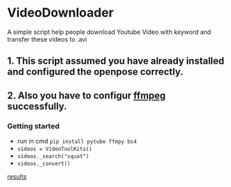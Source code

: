 # VideoDownloader
A simple script help people download Youtube Video with keyword and transfer these videos to .avi

## 1. This script assumed you have already installed and configured the openpose correctly.
## 2. Also you have to configur [ffmpeg](http://ffmpeg.org/ "ffmpeg") successfully.

### Getting started
- run in cmd `pip install pytube ffmpy bs4`
- `videos = VideoToolKits()`
- `videos._search("squat")`
- `videos._convert()`

[results](https://github.com/JIACHENG135/VideoDownloader/blob/master/demo.jpg "Logo Title Text 1")
